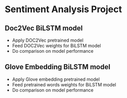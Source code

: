 # Sentiment Analysis Project

## Doc2Vec BiLSTM model
- Apply DOC2Vec pretrained model
- Feed DOC2Vec weights for BiLSTM model
- Do comparison on model performance

## Glove Embedding BiLSTM model
- Apply Glove embedding pretrained model
- Feed pretrained words weights for BiLSTM model
- Do comparison on model performance
